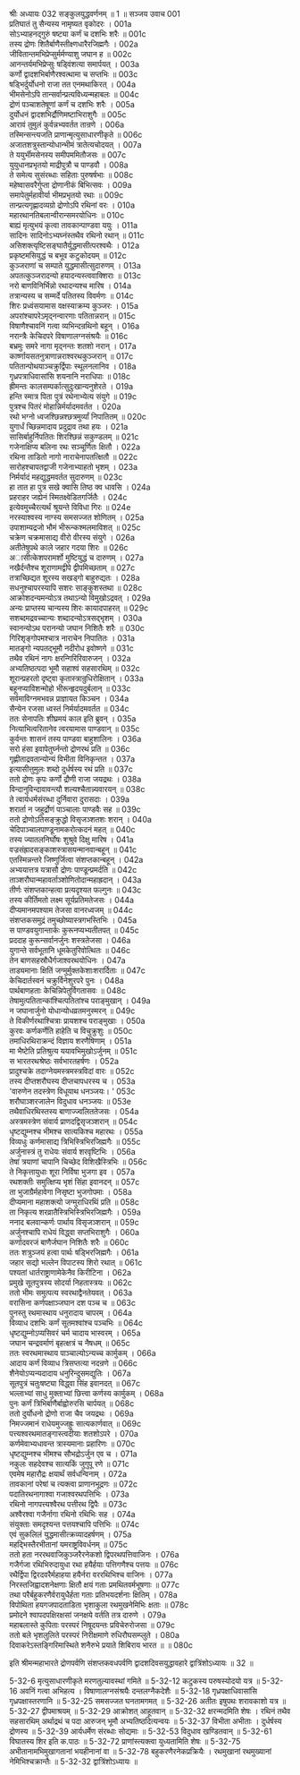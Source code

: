 श्रीः
अध्यायः 032
सङ्कुलयुद्धवर्णनम् ॥ 1 ॥
सञ्जय उवाच 	001  
प्रतिघातं तु सैन्यस्य नामृष्यत वृकोदरः ।	001a  
सोऽभ्याहनद्गुरुं षष्ट्या कर्णं च दशभिः शरैः ॥	001c  
तस्य द्रोणः शितैर्बाणैस्तीक्ष्णधारैरजिह्मगैः ।	002a  
जीवितान्तमभिप्रेप्सुर्मर्मण्याशु जघान ह ॥	002c  
आनन्तर्यमभिप्रेप्सुः षड्विंशत्या समार्पयत् ।	003a  
कर्णो द्वादशभिर्बाणैरश्वत्थामा च सप्तभिः ॥	003c  
षड्भिर्दुर्योधनो राजा तत एनमथाकिरत् ।	004a  
भीमसेनोऽपि तान्सर्वान्प्रत्यविध्यन्महाबलः ॥	004c  
द्रोणं पञ्चाशतेषूणां कर्णं च दशभिः शरैः ।	005a  
दुर्योधनं द्वादशभिर्द्रौणिमष्टाभिराशुगैः ॥	005c  
आरावं तुमुलं कुर्वन्नभ्यवर्तत तान्रणे ।	006a  
तस्मिन्सन्त्यजति प्राणान्मृत्युसाधारणीकृते ॥	006c  
अजातशत्रुस्तान्योधान्भीमं त्रातेत्यचोदयत् ।	007a  
ते ययुर्भीमसेनस्य समीपममितौजसः ॥	007c  
युयुधानप्रभृतयो माद्रीपुत्रौ च पाण्डवौ ।	008a  
ते समेत्य सुसंरब्धाः सहिताः पुरुषर्षभाः ॥	008c  
महेष्वासवरैर्गुप्ता द्रोणानीकं बिभित्सवः ।	009a  
समापेतुर्महावीर्या भीमप्रभृतयो रथाः ॥	009c  
तान्प्रत्यगृह्णादव्यग्रो द्रोणोऽपि रथिनां वरः ।	010a  
महारथानतिबलान्वीरान्समरयोधिनः ॥	010c  
बाह्यं मृत्युभयं कृत्वा तावकान्पाण्डवा ययुः ।	011a  
सादिनः सादिनोऽभ्यघ्नंस्तथैव रथिनो रथान् ॥	011c  
असिशक्त्यृष्टिसङ्घातैर्युद्धमासीत्परश्वथैः ।	012a  
प्रकृष्टमसियुद्धं च बभूव कटुकोदयम् ॥	012c  
कुञ्जराणां च सम्पाते युद्धमासीत्सुदारुणम् ।	013a  
अपतत्कुञ्जरादन्यो हयादन्यस्त्ववाक्शिराः ॥	013c  
नरो बाणविनिर्भिन्नो रथादन्यश्च मारिष ।	014a  
तत्रान्यस्य च सम्मर्दे पतितस्य विवर्मणः ॥	014c  
शिरः प्रध्वंसयामास वक्षस्याक्रम्य कुञ्जरः ।	015a  
अपरांश्चापरेऽमृद्नन्वारणाः पतितान्नरान् ॥	015c  
विषाणैश्चावनिं गत्वा व्यभिन्दन्रथिनो बहून् ।	016a  
नरान्त्रैः केचिदपरे विषाणालग्नसंश्रयैः ॥	016c  
बभ्रमुः समरे नागा मृद्नन्तः शतशो नरान् ।	017a  
कार्ष्णायसतनुत्राणान्नराश्वरथकुञ्जरान् ॥	017c  
पतितान्पोथयाञ्चक्रुर्द्विपाः स्थूलनलानिव ।	018a  
गृध्रपत्राधिवासांसि शयनानि नराधिपाः ॥	018c  
ह्रीमन्तः कालसम्पर्कात्सुदुःखान्यनुशेरते ।	019a  
हन्ति स्मात्र पिता पुत्रं रथेनाभ्येत्य संयुगे ॥	019c  
पुत्रश्च पितरं मोहान्निर्मर्यादमवर्तत ।	020a  
रथो भग्नो ध्वजश्छिन्नश्छत्रमुर्व्यां निपातितम् ॥	020c  
युगार्धं च्छिन्नमादाय प्रदुद्राव तथा हयः ।	021a  
सासिर्बाहुर्निपतितः शिरश्छिन्नं सकुण्डलम् ॥	021c  
गजेनाक्षिप्य बलिना रथः सञ्चूर्णितः क्षितौ ।	022a  
रथिना ताडितो नागो नाराचेनापतत्क्षितौ ॥	022c  
सारोहश्चापतद्वाजी गजेनाभ्याहतो भृशम् ।	023a  
निर्मर्यादं महद्युद्धमवर्तत सुदारुणम् ॥	023c  
हा तात हा पुत्र सखे क्वासि तिष्ठ क्व धावसि ।	024a  
प्रहराहर जह्येनं स्मितक्ष्वेडितगर्जितैः ।	024c  
इत्येवमुच्चैरत्यर्थं श्रूयन्ते विविधा गिरः ॥	024e  
नरस्याश्वस्य नाग्स्य समसज्जत शोणितम् ।	025a  
उपाशाम्यद्रजो भौमं भीरून्कश्मलमाविशत् ॥	025c  
चक्रेण चक्रमासाद्य वीरो वीरस्य संयुगे ।	026a  
अतीतेषुपथे काले जहार गदया शिरः ॥	026c  
अासीत्केशपरामर्शो मुष्टियुद्धं च दारुणम् ।	027a  
नखैर्दन्तैश्च शूराणामद्वीपे द्वीपमिच्छताम् ॥	027c  
तत्राच्छिद्यत शूरस्य सखड्गो बाहुरुद्यतः ।	028a  
सधनुश्चापरस्यापि सशरः साङ्कुशस्तथा ॥	028c  
आक्रोशदन्यमन्योऽत्र तथाऽन्यो विमुखोऽद्रवत् ।	029a  
अन्यः प्राप्तस्य चान्यस्य शिरः कायादपाहरत् ॥	029c  
सशब्दमद्रवच्चान्यः शब्दादन्योऽत्रसद्भृशम् ।	030a  
स्वानन्योऽथ परानन्यो जघान निशितैः शरैः ॥	030c  
गिरिशृङ्गोपमश्चात्र नाराचेन निपातितः ।	031a  
मातङ्गो न्यपतद्भूमौ नदीरोध इवोष्णगे ॥	031c  
तथैव रथिनं नागः क्षरन्गिरिरिवारुजन् ।	032a  
अभ्यतिष्ठत्पदा भूमौ सहाश्वं सहसारथिम् ॥	032c  
शूरान्प्रहरतो दृष्ट्वा कृतास्त्रान्रुधिरोक्षितान् ।	033a  
बहूनप्याविशन्मोहो भीरून्हृदयदुर्बलान् ॥	033c  
सर्वमाविग्नमभवन्न प्राज्ञायत किञ्चन ।	034a  
सैन्येन रजसा ध्वस्तं निर्मर्यादमवर्तत ॥	034c  
ततः सेनापतिः शीघ्रमयं काल इति ब्रुवन् ।	035a  
नित्याभित्वरितानेव त्वरयामास पाण्डवान् ॥	035c  
कुर्वन्तः शासनं तस्य पाण्डवा बाहुशालिनः ।	036a  
सरो हंसा इवापेतुर्घ्नन्तो द्रोणरथं प्रति ॥	036c  
गृह्णीताद्रवतान्योन्यं विभीता विनिकृन्तत ।	037a  
इत्यासीत्तुमुलः शब्दो दुर्धर्षस्य रथं प्रति ॥	037c  
ततो द्रोणः कृपः कर्णो द्रौणी राजा जयद्रथः ।	038a  
विन्दानुविन्दावावन्त्यौ शल्यश्चैतान्न्यवारयन् ॥	038c  
ते त्वार्यधर्मसंरब्धा दुर्निवारा दुरासदाः ।	039a  
शरार्ता न जहुर्द्रोणं पाञ्चालाः पाण्डवैः सह ॥	039c  
ततो द्रोणोऽतिसङ्क्रुद्धो विसृजञ्शतशः शरान् ।	040a  
चेदिपाञ्चालपाण्डूनामकरोत्कदनं महत् ॥	040c  
तस्य ज्यातलनिर्घोषः शुश्रुवे दिक्षु मारिष ।	041a  
वज्रसंह्रादसङ्काशस्त्रासयन्मानवान्बहून् ॥	041c  
एतस्मिन्नन्तरे जिष्णुर्जित्वा संशप्तकान्बहून् ।	042a  
अभ्ययात्तत्र यत्रासौ द्रोणः पाण्डून्प्रमर्दति ॥	042c  
ताञ्शरौघान्महावर्ताञ्शोणितोदान्महाह्रदान् ।	043a  
तीर्णः संशप्तकान्हत्वा प्रत्यदृश्यत फल्गुनः ॥	043c  
तस्य कीर्तिमतो लक्ष्म सूर्यप्रतिमतेजसः ।	044a  
दीप्यमानमपश्याम तेजसा वानरध्वजम् ॥	044c  
संशप्तकसमुद्रं तमुच्छोष्यास्त्रगभस्तिभिः ।	045a  
स पाण्डवयुगान्तार्कः कुरूनप्यभ्यतीतपत् ॥	045c  
प्रददाह कुरून्सर्वानर्जुनः शस्त्रतेजसा ।	046a  
युगान्ते सर्वभूतानि धूमकेतुरिवोत्थितः ॥	046c  
तेन बाणसहस्रौधैर्गजाश्वरथयोधिनः ।	047a  
ताड्यमानाः क्षितिं जग्मुर्मुक्तकेशाःशरार्दिताः ॥	047c  
केचिदार्तस्वनं चक्रुर्विनेशुरपरे पुनः ।	048a  
पार्थबाणहताः केचिन्निपेतुर्विगतासवः ॥	048c  
तेषामुत्पतितान्कांश्चित्पतितांश्च पराङ्मुखान् ।	049a  
न जघानार्जुनो योधान्योधव्रतमनुस्मरन् ॥	049c  
ते विकीर्णरथाश्चित्राः प्रायशश्च पराङ्मुखाः ।	050a  
कुरवः कर्णकर्णेति हाहेति च विचुक्रुशुः ॥	050c  
तमाधिरथिराक्रन्दं विज्ञाय शरणैषिणाम् ।	051a  
मा भैष्टेति प्रतिश्रुत्य ययावभिमुखोऽर्जुनम् ॥	051c  
स भारतरथश्रेष्ठः सर्वभारतहर्षणः ।	052a  
प्रादुश्चक्रे तदाग्नेयमस्त्रमस्त्रविदां वारः ॥	052c  
तस्य दीप्तशरौघस्य दीप्तचापधरस्य च ।	053a  
\'वारुणेन तदस्त्रेण विधूयाथ धनञ्जयः। \'	053c  
शरौघाञ्शरजालेन विदुधाव धनञ्जयः ॥	053e  
तथैवाधिरथिस्तस्य बाणाज्ज्वलिततेजसः ।	054a  
अस्त्रमस्त्रेण संवार्य प्राणदद्विसृजञ्शरान् ॥	054c  
धृष्टद्युम्नश्च भीमश्च सात्यकिश्च महारथः ।	055a  
विव्यधुः कर्णमासाद्य त्रिभिस्त्रिभिरजिह्मगैः ॥	055c  
अर्जुनास्त्रं तु राधेयः संवार्य शरवृष्टिभिः ।	056a  
तेषां त्रयाणां चापानि चिच्छेद विशिखैस्त्रिभिः ॥	056c  
ते निकृत्तायुधाः शूरा निर्विषा भुजगा इव ।	057a  
रथशक्तीः समुत्क्षिप्य भृशं सिंहा इवानदन् ॥	057c  
ता भुजाग्रैर्महावेगा निसृष्टा भुजगोपमाः ।	058a  
दीप्यमाना महाशक्त्यो जग्मुराधिरथिं प्रति ॥	058c  
ता निकृत्य शरव्रातैस्त्रिभिस्त्रिभिरजिह्मगैः ।	059a  
ननाद बलवान्कर्णः पार्थाय विसृजञ्शरान् ॥	059c  
अर्जुनश्चापि राधेयं विद्ध्वा सप्तभिराशुगैः ।	060a  
कर्णादवरजं बाणैर्जघान निशितैः शरैः ॥	060c  
ततः शत्रुञ्जयं हत्वा पार्थः षड्भिरजिह्मगैः ।	061a  
जहार सद्यो भल्लेन विपाटस्य शिरो रथात् ॥	061c  
पश्यतां धार्तराष्ट्राणामेकेनैव किरीटिना ।	062a  
प्रमुखे सूतपुत्रस्य सोदर्या निहतास्त्रयः ॥	062c  
ततो भीमः समुत्पत्य स्वरथाद्वैनतेयवत् ।	063a  
वरासिना कर्णपक्षाञ्जघान दश पञ्च च ॥	063c  
पुनस्तु रथमास्थाय धनुरादाय चापरम् ।	064a  
विव्याध दशभिः कर्णं सूतमश्वांश्च पञ्चभिः ॥	064c  
धृष्टद्युम्नोऽप्यसिवरं चर्म चादाय भास्वरम् ।	065a  
जघान चन्द्रवर्माणं बृहत्क्षत्रं च नैषधम् ॥	065c  
ततः स्वरथमास्थाय पाञ्चाल्योऽन्यच्च कार्मुकम् ।	066a  
आदाय कर्णं विव्याध त्रिसप्तत्या नदन्रणे ॥	066c  
शैनेयोऽप्यन्यदादाय धनुरिन्दुसमद्युतिः ।	067a  
सूतपुत्रं चतुःषष्ट्या विद्ध्वा सिंह इवानदत् ॥	067c  
भल्लाभ्यां साधु मुक्ताभ्यां छित्त्वा कर्णस्य कार्मुकम् ।	068a  
पुनः कर्णं त्रिभिर्बाणैर्बाह्वोरुरसि चार्पयत् ॥	068c  
ततो दुर्योधनो द्रोणो राजा चैव जयद्रथः ।	069a  
निमज्जमानं राधेयमुज्जह्रुः सात्यकार्णवात् ॥	069c  
पत्त्यश्वरथमातङ्गास्त्वदीयाः शतशोऽपरे ।	070a  
कर्णमेवाभ्यधावन्त त्रास्यमानाः प्रहारिणः ॥	070c  
धृष्टद्युम्नश्च भीमश्च सौभद्रोऽर्जुन एव च ।	071a  
नकुलः सहदेवश्च सात्यकिं जुगुपू रणे ॥	071c  
एवमेष महारौद्रः क्षयार्थं सर्वधन्विनाम् ।	072a  
तावकानां परेषां च त्यक्त्वा प्राणानभूद्रणः ॥	072c  
पदातिरथनागाश्वा गजाश्वरथपत्तिभिः ।	073a  
रथिनो नागपत्त्यश्वैरथ पत्तीरथ द्विपैः ॥	073c  
अश्वैरश्वा गजैर्नागा रथिनो रथिभिः सह ।	074a  
संयुक्ताः समदृश्यन्त पत्तयश्चापि पत्तिभिः ॥	074c  
एवं सुकलिलं युद्धमासीत्क्रव्यादहर्षणम् ।	075a  
महद्भिस्तैरभीतानां यमराष्ट्रविवर्धनम् ॥	075c  
ततो हता नररथवाजिकुञ्जरैरनेकशो द्विपरथपत्तिवाजिनः ।	076a  
गजैर्गजा रथिभिरुदायुधा रथा हयैर्हयाः पत्तिगणैश्च पत्तयः ॥	076c  
रथैर्द्विपा द्विरदवरैर्महाहया हयैर्नरा वररथिभिश्च वाजिनः ।	077a  
निरस्तजिह्वादशनेक्षणाः क्षितौ क्षयं गताः प्रमथितवर्मभूषणाः ॥	077c  
तथा परैर्बहुकरणैर्वरायुधैर्हता गताः प्रतिभयदर्शनाः क्षितिम् ।	078a  
विपोथिता हयगजपादताडिता भृशाकुला रथमुखनेमिभिः क्षताः ॥	078c  
प्रमोदने श्वापदपक्षिरक्षसां जनक्षये वर्तति तत्र दारुणे ।	079a  
महाबलास्ते कुपिताः परस्परं निषूदयन्तः प्रविचेरुरोजसा ॥	079c  
ततो बले भृशलुलिते परस्परं निरीक्षमाणे रुधिरौघसम्प्लुते ।	080a  
दिवाकरेऽस्तङ्गिरिमास्थिते शनैरुभे प्रयाते शिबिराय भारत ॥ ॥	080c  

इति श्रीमन्महाभारते द्रोणपर्वणि संशप्तकवधपर्वणि द्वादशदिवसयुद्धावहारे द्वात्रिंशोऽध्यायः ॥ 32 ॥

5-32-6 मृत्युसाधारणीकृते मरणतुल्यावस्थां गमिते ॥ 5-32-12 कटुकस्य परुषस्योदयो यत्र ॥ 5-32-16 अवनिं गत्वा अभिहत्य । विषाणालग्नसंश्रयैः दन्तलग्नैकदेशैः ॥ 5-32-18 गृध्रपक्षाधिवासांसि गृध्रपक्षास्तरणानि ॥ 5-32-25 समसज्जत घनतामगमत् ॥ 5-32-26 अतीतः इषुपथः शरावकाशो यत्र ॥ 5-32-27 द्वीपमाश्रयम् ॥ 5-32-29 आक्रोशत् आहूतवान् ॥ 5-32-32 क्षरन्मदमिति शेषः । रथिनं तथैव सहसारथिम् अर्थाद्रथं च पदा आरुजन् भूमौ अभ्यतिष्ठदित्यन्वयः ॥ 5-32-37 विभीता अभीताः । दुर्धर्षस्य द्रोणस्य ॥ 5-32-39 आर्यधर्मेण संरब्धाः सोद्यमाः ॥ 5-32-53 विदुधाव खण्डितवान् ॥ 5-32-61 विघातस्य शिर इति क.पाठः ॥ 5-32-72 प्राणांस्त्यक्त्वा युध्यतामिति शेषः ॥ 5-32-75 अभीतानामभिमुखागतानां भयहीनानां वा ॥ 5-32-78 बहुकरणैरनेकप्रक्रियैः । रथमुखानां रथमुख्यानां नेमिभिश्चक्रान्तैः ॥ 5-32-32 द्वात्रिंशोऽध्यायः ॥

